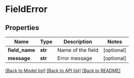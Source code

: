 # FieldError

## Properties
Name | Type | Description | Notes
------------ | ------------- | ------------- | -------------
**field_name** | **str** | Name of the field | [optional] 
**message** | **str** | Error message | [optional] 

[[Back to Model list]](../README.md#documentation-for-models) [[Back to API list]](../README.md#documentation-for-api-endpoints) [[Back to README]](../README.md)


